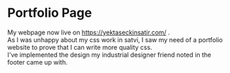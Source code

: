 # Portfolio Page
My webpage now live on https://yektaseckinsatir.com/ .\
As I was unhappy about my css work in satvi, I saw my need of a portfolio website to prove that I can write more quality css.\
I've implemented the design my industrial designer friend noted in the footer came up with.
